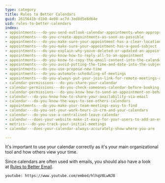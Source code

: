 ```yaml
---
type: category
title: Rules to Better Calendars
guid: 2615641b-d1b0-4e08-ac7d-3ed8d5e8d64e
uid: rules-to-better-calendars
index:
- appointments---do-you-send-outlook-calendar-appointments-when-appropriate
- appointments---do-you-create-appointments-as-soon-as-possible
- appointments---do-you-make-sure-your-appointment-has-a-clear-location-address
- appointments---do-you-make-sure-your-appointment-has-a-good-subject
- appointments---do-you-explain-why-youve-deleted-or-updated-an-appointment
- appointments---do-you-know-how-to-reply-all-to-an-appointment
- appointments---do-you-know-to-copy-the-email-content-into-the-calendar-appointment
- appointments---do-you-avoid-putting-the-time-and-date-into-the-subject-or-body-of-a-meeting
- appointments---do-you-use-propose-new-time
- appointments---do-you-automate-scheduling-of-meetings
- appointments---do-you-always-put-your-join-link-for-remote-meetings-at-the-top-of-the-body
- calendar-permissions---do-you-share-your-calendar
- calendar-permissions---do-you-check-someones-calendar-before-booking-an-appointment
- calendar-permissions---do-you-know-how-to-send-an-appointment-on-behalf-of-someone-else
- calendar---do-you-know-how-to-share-your-availability-via-email
- calendar---do-you-know-the-ways-to-see-others-calendars
- appointments---do-you-make-your-team-meetings-easy-to-find
- calendar---do-you-set-your-work-hours-in-crm-and-your-calendars
- calendar---do-you-use-a-centralised-leave-calendar
- calendar---does-your-website-make-it-easy-for-your-users-to-add-an-event-to-their-calendar
- metrics---do-you-track-your-initial-meetings
- calendar---does-your-calendar-always-accurately-show-where-you-are

---
```

It's important to use your calendar correctly as it's your main organizational tool and how others view your time.

Since calendars are often used with emails, you should also have a look at [Rules to Better Email](/_layouts/15/FIXUPREDIRECT.ASPX?WebId=3dfc0e07-e23a-4cbb-aac2-e778b71166a2&amp;TermSetId=07da3ddf-0924-4cd2-a6d4-a4809ae20160&amp;TermId=9775587d-d391-4b7d-8654-96953eeb9cfc).


`youtube: https://www.youtube.com/embed/hlhqV0LwNJ8`


